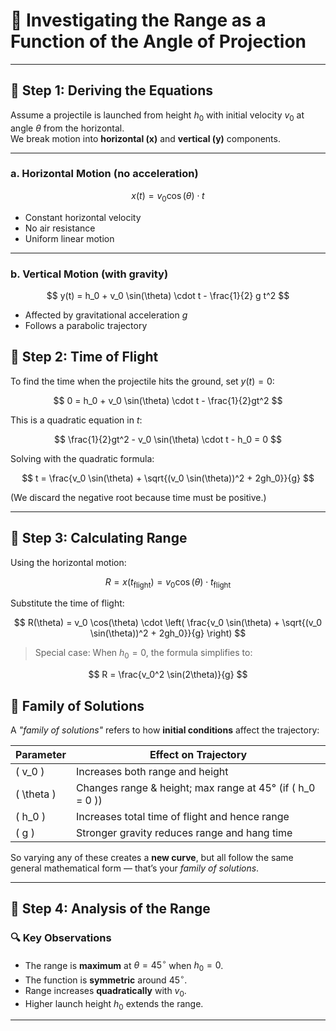 # 🎯 Investigating the Range as a Function of the Angle of Projection

---

## 📌 Step 1: Deriving the Equations

Assume a projectile is launched from height $h_0$ with initial velocity $v_0$ at angle $\theta$ from the horizontal.  
We break motion into **horizontal (x)** and **vertical (y)** components.

---

### a. Horizontal Motion (no acceleration)

$$
x(t) = v_0 \cos(\theta) \cdot t
$$

- Constant horizontal velocity  
- No air resistance  
- Uniform linear motion

---

### b. Vertical Motion (with gravity)

$$
y(t) = h_0 + v_0 \sin(\theta) \cdot t - \frac{1}{2} g t^2
$$

- Affected by gravitational acceleration $g$  
- Follows a parabolic trajectory  

## 📌 Step 2: Time of Flight

To find the time when the projectile hits the ground, set $y(t) = 0$:

$$
0 = h_0 + v_0 \sin(\theta) \cdot t - \frac{1}{2}gt^2
$$

This is a quadratic equation in $t$:

$$
\frac{1}{2}gt^2 - v_0 \sin(\theta) \cdot t - h_0 = 0
$$

Solving with the quadratic formula:

$$
t = \frac{v_0 \sin(\theta) + \sqrt{(v_0 \sin(\theta))^2 + 2gh_0}}{g}
$$

(We discard the negative root because time must be positive.)

---

## 📌 Step 3: Calculating Range

Using the horizontal motion:

$$
R = x(t_{\text{flight}}) = v_0 \cos(\theta) \cdot t_{\text{flight}}
$$

Substitute the time of flight:

$$
R(\theta) = v_0 \cos(\theta) \cdot \left( \frac{v_0 \sin(\theta) + \sqrt{(v_0 \sin(\theta))^2 + 2gh_0}}{g} \right)
$$

> Special case: When $h_0 = 0$, the formula simplifies to:

$$
R = \frac{v_0^2 \sin(2\theta)}{g}
$$
## 🔄 Family of Solutions

A *"family of solutions"* refers to how **initial conditions** affect the trajectory:

| **Parameter** | **Effect on Trajectory** |
|---------------|---------------------------|
| \( v_0 \)     | Increases both range and height |
| \( \theta \)  | Changes range & height; max range at 45° (if \( h_0 = 0 \)) |
| \( h_0 \)     | Increases total time of flight and hence range |
| \( g \)       | Stronger gravity reduces range and hang time |

So varying any of these creates a **new curve**, but all follow the same general mathematical form — that’s your *family of solutions*.

---

## 📌 Step 4: Analysis of the Range

### 🔍 Key Observations

- The range is **maximum** at $\theta = 45^\circ$ when $h_0 = 0$.
- The function is **symmetric** around $45^\circ$.
- Range increases **quadratically** with $v_0$.
- Higher launch height $h_0$ extends the range.

---

